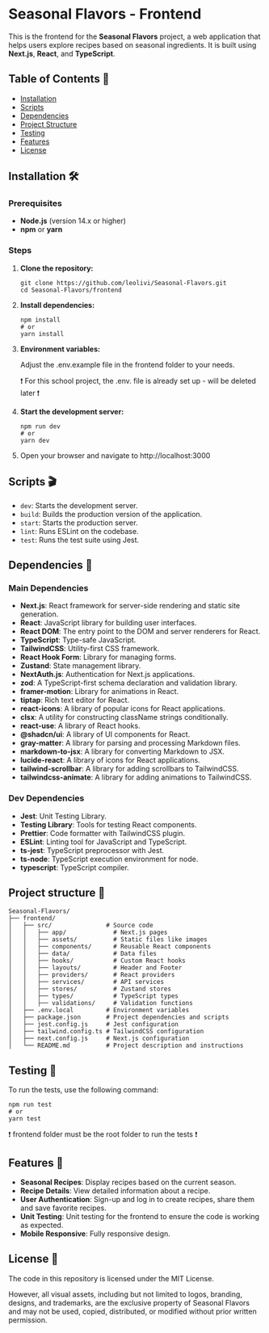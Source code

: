 # Seasonal Flavors - Frontend

This is the frontend for the **Seasonal Flavors** project, a web application that helps users explore recipes based on seasonal ingredients. It is built using **Next.js**, **React**, and **TypeScript**.

## Table of Contents 📖

- [Installation](#installation-🛠️)
- [Scripts](#scripts-🎬)
- [Dependencies](#dependencies-🔗)
- [Project Structure](#project-structure-📂)
- [Testing](#testing-🧪)
- [Features](#features-🎀)
- [License](#license-📜)

## Installation 🛠️

### Prerequisites

- **Node.js** (version 14.x or higher)
- **npm** or **yarn**

### Steps

1. **Clone the repository:**

   ```
   git clone https://github.com/leolivi/Seasonal-Flavors.git
   cd Seasonal-Flavors/frontend
   ```

2. **Install dependencies:**

   ```
   npm install
   # or
   yarn install

   ```

3. **Environment variables:**

   Adjust the .env.example file in the frontend folder to your needs.

   ❗️ For this school project, the .env. file is already set up - will be deleted later ❗️

4. **Start the development server:**

   ```
   npm run dev
   # or
   yarn dev
   ```

5. Open your browser and navigate to http://localhost:3000

## Scripts 🎬

- `dev`: Starts the development server.
- `build`: Builds the production version of the application.
- `start`: Starts the production server.
- `lint`: Runs ESLint on the codebase.
- `test`: Runs the test suite using Jest.

## Dependencies 🔗

### Main Dependencies

- **Next.js**: React framework for server-side rendering and static site generation.
- **React**: JavaScript library for building user interfaces.
- **React DOM**: The entry point to the DOM and server renderers for React.
- **TypeScript**: Type-safe JavaScript.
- **TailwindCSS**: Utility-first CSS framework.
- **React Hook Form**: Library for managing forms.
- **Zustand**: State management library.
- **NextAuth.js**: Authentication for Next.js applications.
- **zod**: A TypeScript-first schema declaration and validation library.
- **framer-motion**: Library for animations in React.
- **tiptap**: Rich text editor for React.
- **react-icons**: A library of popular icons for React applications.
- **clsx**: A utility for constructing className strings conditionally.
- **react-use**: A library of React hooks.
- **@shadcn/ui**: A library of UI components for React.
- **gray-matter**: A library for parsing and processing Markdown files.
- **markdown-to-jsx**: A library for converting Markdown to JSX.
- **lucide-react**: A library of icons for React applications.
- **tailwind-scrollbar**: A library for adding scrollbars to TailwindCSS.
- **tailwindcss-animate**: A library for adding animations to TailwindCSS.

### Dev Dependencies

- **Jest**: Unit Testing Library.
- **Testing Library**: Tools for testing React components.
- **Prettier**: Code formatter with TailwindCSS plugin.
- **ESLint**: Linting tool for JavaScript and TypeScript.
- **ts-jest**: TypeScript preprocessor with Jest.
- **ts-node**: TypeScript execution environment for node.
- **typescript**: TypeScript compiler.

## Project structure 📂

```
Seasonal-Flavors/
├── frontend/
│   ├── src/               # Source code
│   │   ├── app/             # Next.js pages
│   │   ├── assets/          # Static files like images
│   │   ├── components/      # Reusable React components
│   │   ├── data/            # Data files
│   │   ├── hooks/           # Custom React hooks
│   │   ├── layouts/         # Header and Footer
│   │   ├── providers/       # React providers
│   │   ├── services/        # API services
│   │   ├── stores/          # Zustand stores
│   │   ├── types/           # TypeScript types
│   │   ├── validations/     # Validation functions
│   ├── .env.local         # Environment variables
│   ├── package.json       # Project dependencies and scripts
│   ├── jest.config.js     # Jest configuration
│   ├── tailwind.config.ts # TailwindCSS configuration
│   ├── next.config.js     # Next.js configuration
│   └── README.md          # Project description and instructions
```

## Testing 🧪

To run the tests, use the following command:

```
npm run test
# or
yarn test
```

❗️ frontend folder must be the root folder to run the tests ❗️

## Features 🎀

- **Seasonal Recipes**: Display recipes based on the current season.
- **Recipe Details**: View detailed information about a recipe.
- **User Authentication**: Sign-up and log in to create recipes, share them and save favorite recipes.
- **Unit Testing**: Unit testing for the frontend to ensure the code is working as expected.
- **Mobile Responsive**: Fully responsive design.

## License 📜

The code in this repository is licensed under the MIT License.

However, all visual assets, including but not limited to logos, branding, designs, and trademarks,
are the exclusive property of Seasonal Flavors and may not be used, copied, distributed,
or modified without prior written permission.
